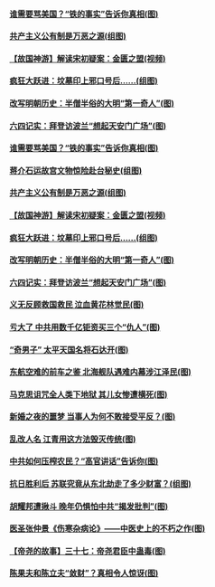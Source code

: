 #### [谁需要骂美国？“铁的事实”告诉你真相(图)](../pages/p6/1001424.md) 
#### [共产主义公有制是万恶之源(组图)](../pages/p6/1001716.md) 
#### [【故国神游】解读宋初疑案：金匮之盟(视频)](../pages/p6/1001981.md) 
#### [疯狂大跃进：坟墓印上邪口号后……(组图)](../pages/p6/1001713.md) 
#### [改写明朝历史：半僧半俗的大明“第一奇人”(图)](../pages/p6/1001881.md) 
#### [六四记实：拜登访波兰“想起天安门广场”(图)](../pages/p6/993163.md) 
#### [谁需要骂美国？“铁的事实”告诉你真相(图)](../pages/p6/1001424.md) 
#### [蒋介石运故宫文物惊险赴台秘史(组图)](../pages/p6/1002027.md) 
#### [共产主义公有制是万恶之源(组图)](../pages/p6/1001716.md) 
#### [【故国神游】解读宋初疑案：金匮之盟(视频)](../pages/p6/1001981.md) 
#### [疯狂大跃进：坟墓印上邪口号后……(组图)](../pages/p6/1001713.md) 
#### [改写明朝历史：半僧半俗的大明“第一奇人”(图)](../pages/p6/1001881.md) 
#### [六四记实：拜登访波兰“想起天安门广场”(图)](../pages/p6/993163.md) 
#### [义无反顾救国救民 泣血黄花林觉民(图)](../pages/p6/1001620.md) 
#### [亏大了 中共用数千亿钜资买三个“仇人”(图)](../pages/p6/1001417.md) 
#### [“奇男子” 太平天国名将石达开(图)](../pages/p6/1001834.md) 
#### [东航空难的前车之鉴 北海舰队遇难内幕涉江泽民(图)](../pages/p6/1001760.md) 
#### [马克思诅咒全人类下地狱 其儿女惨遭横死(图)](../pages/p6/1001715.md) 
#### [新婚之夜的噩梦 当事人为何不敢接受平反？(图)](../pages/p6/1001762.md) 
#### [乱改人名 江青用这方法毁灭传统(图)](../pages/p6/1001371.md) 
#### [中共如何压榨农民？“高官讲话”告诉你(图)](../pages/p6/1000320.md) 
#### [抗日胜利后 苏联究竟从东北劫走了多少财富？(组图)](../pages/p6/1001717.md) 
#### [胡耀邦遭揪斗 晚年仍惧怕中共“揭发批判”(图)](../pages/p6/1001679.md) 
#### [医圣张仲景《伤寒杂病论》——中医史上的不朽之作(图)](../pages/p6/1001117.md) 
#### [【帝尧的故事】三十七：帝尧君臣中蛊毒(图)](../pages/p6/980551.md) 
#### [陈果夫和陈立夫“敛财”？真相令人惊讶(图)](../pages/p6/1000319.md) 
